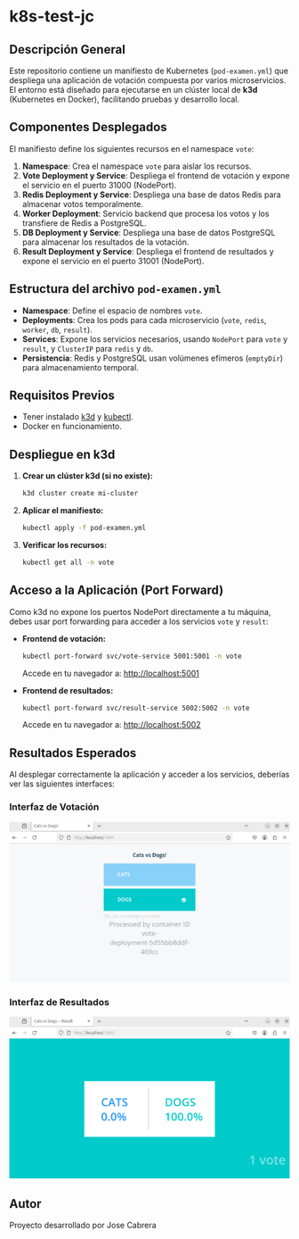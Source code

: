 # k8s-test-jc

## Descripción General

Este repositorio contiene un manifiesto de Kubernetes (`pod-examen.yml`) que despliega una aplicación de votación compuesta por varios microservicios. El entorno está diseñado para ejecutarse en un clúster local de **k3d** (Kubernetes en Docker), facilitando pruebas y desarrollo local.

## Componentes Desplegados

El manifiesto define los siguientes recursos en el namespace `vote`:

1. **Namespace**: Crea el namespace `vote` para aislar los recursos.
2. **Vote Deployment y Service**: Despliega el frontend de votación y expone el servicio en el puerto 31000 (NodePort).
3. **Redis Deployment y Service**: Despliega una base de datos Redis para almacenar votos temporalmente.
4. **Worker Deployment**: Servicio backend que procesa los votos y los transfiere de Redis a PostgreSQL.
5. **DB Deployment y Service**: Despliega una base de datos PostgreSQL para almacenar los resultados de la votación.
6. **Result Deployment y Service**: Despliega el frontend de resultados y expone el servicio en el puerto 31001 (NodePort).

## Estructura del archivo `pod-examen.yml`

- **Namespace**: Define el espacio de nombres `vote`.
- **Deployments**: Crea los pods para cada microservicio (`vote`, `redis`, `worker`, `db`, `result`).
- **Services**: Expone los servicios necesarios, usando `NodePort` para `vote` y `result`, y `ClusterIP` para `redis` y `db`.
- **Persistencia**: Redis y PostgreSQL usan volúmenes efímeros (`emptyDir`) para almacenamiento temporal.

## Requisitos Previos

- Tener instalado [k3d](https://k3d.io/) y [kubectl](https://kubernetes.io/docs/tasks/tools/).
- Docker en funcionamiento.

## Despliegue en k3d

1. **Crear un clúster k3d (si no existe):**
   ```bash
   k3d cluster create mi-cluster
   ```
2. **Aplicar el manifiesto:**
   ```bash
   kubectl apply -f pod-examen.yml
   ```
3. **Verificar los recursos:**
   ```bash
   kubectl get all -n vote
   ```

## Acceso a la Aplicación (Port Forward)

Como k3d no expone los puertos NodePort directamente a tu máquina, debes usar port forwarding para acceder a los servicios `vote` y `result`:

- **Frontend de votación:**
  ```bash
  kubectl port-forward svc/vote-service 5001:5001 -n vote
  ```
  Accede en tu navegador a: [http://localhost:5001](http://localhost:5001)

- **Frontend de resultados:**
  ```bash
  kubectl port-forward svc/result-service 5002:5002 -n vote
  ```
  Accede en tu navegador a: [http://localhost:5002](http://localhost:5002)

## Resultados Esperados

Al desplegar correctamente la aplicación y acceder a los servicios, deberías ver las siguientes interfaces:

### Interfaz de Votación
![Vote UI](./vote.png)

### Interfaz de Resultados
![Results UI](./results.png)

## Autor
Proyecto desarrollado por Jose Cabrera